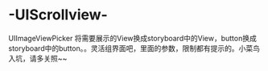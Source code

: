 # -UIScrollview-
UIImageViewPicker
将需要展示的View换成storyboard中的View，button换成storyboard中的button。。灵活组界面吧，里面的参数，限制都有提示的。小菜鸟入坑，请多关照~~

